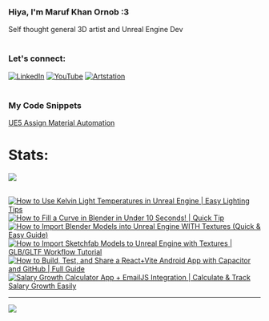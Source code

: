   ### Hiya, I'm Maruf Khan Ornob :3
  Self thought general 3D artist and Unreal Engine Dev<br><br>

### Let's connect:
[![LinkedIn](https://img.shields.io/badge/LinkedIn-%230077B5.svg?logo=linkedin&logoColor=white)](https://linkedin.com/in/ornobmk) [![YouTube](https://img.shields.io/badge/YouTube-%23FF0000.svg?logo=YouTube&logoColor=white)](https://youtube.com/@buggybug1) [![Artstation](https://img.shields.io/badge/Artstation-%2313B5EA.svg?logo=artstation&logoColor=white)](https://ornobmk.artstation.com/) <br><br>

### My Code Snippets

[UE5 Assign Material Automation](https://gist.github.com/marufx86/8299521b64e56783e67498a7212876c3)

<!--- # Daily Tools:
![Blender](https://img.shields.io/badge/blender-%23F5792A.svg?style=for-the-badge&logo=blender&logoColor=white) 
![Python](https://img.shields.io/badge/python-3670A0?style=for-the-badge&logo=python&logoColor=ffdd54)
![Unreal Engine](https://img.shields.io/badge/unrealengine-%23313131.svg?style=for-the-badge&logo=unrealengine&logoColor=white)
![C++](https://img.shields.io/badge/c++-%2300599C.svg?style=for-the-badge&logo=c%2B%2B&logoColor=white)
![Figma](https://img.shields.io/badge/figma-%23F24E1E.svg?style=for-the-badge&logo=figma&logoColor=white)
![Canva](https://img.shields.io/badge/Canva-%2300C4CC.svg?style=for-the-badge&logo=Canva&logoColor=white) 
![Adobe Photoshop](https://img.shields.io/badge/adobe%20photoshop-%2331A8FF.svg?style=for-the-badge&logo=adobe%20photoshop&logoColor=white)
![Adobe Premiere Pro](https://img.shields.io/badge/Adobe%20Premiere%20Pro-9999FF.svg?style=for-the-badge&logo=Adobe%20Premiere%20Pro&logoColor=white) -->

# Stats:
![](https://github-readme-stats.vercel.app/api/top-langs/?username=marufx86&theme=calm_pink&hide_border=true&include_all_commits=false&count_private=false&layout=compact)<br><br>

<!-- BEGIN YOUTUBE-CARDS -->
[![How to Use Kelvin Light Temperatures in Unreal Engine | Easy Lighting Tips](https://ytcards.demolab.com/?id=6hMDMV7FWEA&title=How+to+Use+Kelvin+Light+Temperatures+in+Unreal+Engine+%7C+Easy+Lighting+Tips&lang=en&timestamp=1746270008&background_color=%230d1117&title_color=%23ffffff&stats_color=%23dedede&max_title_lines=1&width=250&border_radius=5 "How to Use Kelvin Light Temperatures in Unreal Engine | Easy Lighting Tips")](https://www.youtube.com/watch?v=6hMDMV7FWEA)
[![How to Fill a Curve in Blender in Under 10 Seconds! | Quick Tip](https://ytcards.demolab.com/?id=znevJ4Wq-IA&title=How+to+Fill+a+Curve+in+Blender+in+Under+10+Seconds%21+%7C+Quick+Tip&lang=en&timestamp=1745668901&background_color=%230d1117&title_color=%23ffffff&stats_color=%23dedede&max_title_lines=1&width=250&border_radius=5 "How to Fill a Curve in Blender in Under 10 Seconds! | Quick Tip")](https://www.youtube.com/watch?v=znevJ4Wq-IA)
[![How to Import Blender Models into Unreal Engine WITH Textures (Quick & Easy Guide)](https://ytcards.demolab.com/?id=-FT2hUJByWM&title=How+to+Import+Blender+Models+into+Unreal+Engine+WITH+Textures+%28Quick+%26+Easy+Guide%29&lang=en&timestamp=1745060400&background_color=%230d1117&title_color=%23ffffff&stats_color=%23dedede&max_title_lines=1&width=250&border_radius=5 "How to Import Blender Models into Unreal Engine WITH Textures (Quick & Easy Guide)")](https://www.youtube.com/watch?v=-FT2hUJByWM)
[![How to Import Sketchfab Models to Unreal Engine with Textures | GLB/GLTF Workflow Tutorial](https://ytcards.demolab.com/?id=SyUnLSInOYg&title=How+to+Import+Sketchfab+Models+to+Unreal+Engine+with+Textures+%7C+GLB%2FGLTF+Workflow+Tutorial&lang=en&timestamp=1744479901&background_color=%230d1117&title_color=%23ffffff&stats_color=%23dedede&max_title_lines=1&width=250&border_radius=5 "How to Import Sketchfab Models to Unreal Engine with Textures | GLB/GLTF Workflow Tutorial")](https://www.youtube.com/watch?v=SyUnLSInOYg)
[![How to Build, Test, and Share a React+Vite Android App with Capacitor and GitHub | Full Guide](https://ytcards.demolab.com/?id=Ro_GAFbZHpI&title=How+to+Build%2C+Test%2C+and+Share+a+React%2BVite+Android+App+with+Capacitor+and+GitHub+%7C+Full+Guide&lang=en&timestamp=1744134301&background_color=%230d1117&title_color=%23ffffff&stats_color=%23dedede&max_title_lines=1&width=250&border_radius=5 "How to Build, Test, and Share a React+Vite Android App with Capacitor and GitHub | Full Guide")](https://www.youtube.com/watch?v=Ro_GAFbZHpI)
[![Salary Growth Calculator App + EmailJS Integration | Calculate & Track Salary Growth Easily](https://ytcards.demolab.com/?id=90VM3fTNU-E&title=Salary+Growth+Calculator+App+%2B+EmailJS+Integration+%7C+Calculate+%26+Track+Salary+Growth+Easily&lang=en&timestamp=1743960604&background_color=%230d1117&title_color=%23ffffff&stats_color=%23dedede&max_title_lines=1&width=250&border_radius=5 "Salary Growth Calculator App + EmailJS Integration | Calculate & Track Salary Growth Easily")](https://www.youtube.com/watch?v=90VM3fTNU-E)
<!-- END YOUTUBE-CARDS -->


---
[![](https://visitcount.itsvg.in/api?id=marufx86&icon=1&color=0)](https://visitcount.itsvg.in)

<!-- Proudly created with GPRM ( https://gprm.itsvg.in ) -->
